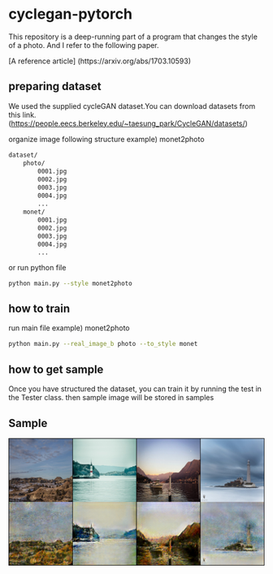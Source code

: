 # cyclegan-pytorch
This repository is a deep-running part of a program that changes the style of a photo. And I refer to the following paper.
<p>[A reference article] (https://arxiv.org/abs/1703.10593)</p>

## preparing dataset
We used the supplied cycleGAN dataset.You can download datasets from this link.(https://people.eecs.berkeley.edu/~taesung_park/CycleGAN/datasets/)  

organize image following structure
example) monet2photo
```
dataset/
    photo/
        0001.jpg
        0002.jpg
        0003.jpg
        0004.jpg
        ...
    monet/
        0001.jpg
        0002.jpg
        0003.jpg
        0004.jpg
        ...
```

or run python file
```bash
python main.py --style monet2photo
```
## how to train
run main file
example) monet2photo
```bash
python main.py --real_image_b photo --to_style monet
```

## how to get sample
Once you have structured the dataset, you can train it by running the test in the Tester class. then sample image will be stored in samples

## Sample
![](images/sample.png)